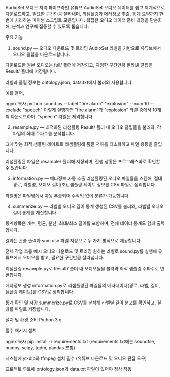 AudioSet 오디오 처리 파이프라인
유튜브 AudioSet 오디오 데이터를 쉽고 체계적으로 다운로드하고, 필요한 구간만큼 잘라내며, 리샘플링과 메타정보 추출, 통계 요약까지 한 번에 처리하는 파이썬 스크립트 모음입니다.
복잡한 오디오 데이터 준비 과정을 단순화해, 분석과 연구에 집중할 수 있도록 돕습니다.

주요 기능
1. sound.py — 오디오 다운로드 및 트리밍
AudioSet 라벨을 기반으로 유튜브에서 오디오 클립을 다운로드합니다.

다운로드한 원본 오디오는 full/ 폴더에 저장되고, 지정한 구간만큼 잘라낸 클립은 Result/ 폴더에 저장됩니다.

라벨과 클립 정보는 ontology.json, data.txt에서 불러와 사용합니다.

예를 들어,

nginx
복사
python sound.py --label "fire alarm" "explosion" --num 10 --exclude "speech"
이렇게 실행하면 "fire alarm"과 "explosion" 라벨 중에서 10개씩 다운로드하며, "speech" 라벨은 제외합니다.

2. resample.py — 최적화된 리샘플링
Result/ 폴더 내 오디오 클립들을 불러와, 각 파일의 최대 주파수를 분석합니다.

그에 맞는 최적 샘플링 레이트로 리샘플링해 품질 저하를 최소화하고 파일 용량을 줄입니다.

리샘플링된 파일은 resample/ 폴더에 저장되며, 진행 상황은 프로그래스바로 확인할 수 있습니다.

3. information.py — 메타정보 자동 추출
리샘플링된 오디오 파일들을 스캔해, 절대 경로, 라벨명, 오디오 길이(초), 샘플링 레이트 정보를 CSV 파일로 정리합니다.

라벨명은 파일명에서 자동 추출되어 수작업 없이 분류가 가능합니다.

4. summerize.py — 라벨별 오디오 길이 통계
생성된 CSV를 불러와, 라벨별 오디오 길이 통계를 계산합니다.

통계항목은 개수, 평균, 분산, 최대/최소 길이를 포함하며, 전체 데이터 통계도 함께 출력합니다.

결과는 콘솔 출력과 sum.csv 파일 저장으로 두 가지 방식으로 제공합니다.

전체 작업 흐름 예시
오디오 다운로드 및 트리밍
원하는 라벨로 sound.py를 실행해 유튜브에서 오디오를 받고, 필요한 구간만큼 잘라냅니다.

리샘플링
resample.py로 Result/ 폴더 내 오디오들을 불러와 최적 샘플링 주파수로 변환합니다.

메타정보 생성
information.py로 리샘플링된 파일들의 메타데이터(경로, 라벨, 길이, 샘플링 레이트)를 CSV로 정리합니다.

통계 확인 및 저장
summerize.py로 CSV를 분석해 라벨별 길이 분포를 확인하고, 결과를 파일로 저장합니다.

설치 및 환경 준비
Python 3.x

필수 패키지 설치

nginx
복사
pip install -r requirements.txt
(requirements.txt에는 soundfile, numpy, scipy, tqdm, pandas 포함)

시스템에 yt-dlp와 ffmpeg 설치 필수 (유튜브 다운로드 및 오디오 편집 도구)

프로젝트 루트에 ontology.json과 data.txt 파일이 있어야 정상 작동
